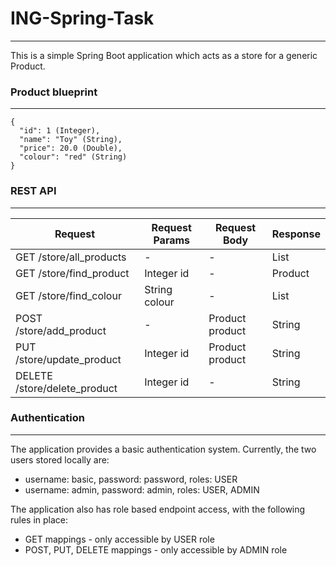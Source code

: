 # ING-Spring-Task

---
This is a simple Spring Boot application which acts as a store for a generic Product.

### Product blueprint

---
```
{
  "id": 1 (Integer),
  "name": "Toy" (String),
  "price": 20.0 (Double),
  "colour": "red" (String)
}
```


### REST API

---
| Request                      | Request Params | Request Body    | Response      |
|------------------------------|----------------|-----------------|---------------|
| GET /store/all_products      | -              | -               | List<Product> |
| GET /store/find_product      | Integer id     | -               | Product       |
| GET /store/find_colour       | String colour  | -               | List<Product> |
| POST /store/add_product      | -              | Product product | String        |
| PUT /store/update_product    | Integer id     | Product product | String        |
| DELETE /store/delete_product | Integer id     | -               | String        |

### Authentication

---
The application provides a basic authentication system. Currently, the two users stored locally are:
- username: basic, password: password, roles: USER
- username: admin, password: admin, roles: USER, ADMIN

The application also has role based endpoint access, with the following rules in place:
- GET mappings - only accessible by USER role
- POST, PUT, DELETE mappings - only accessible by ADMIN role